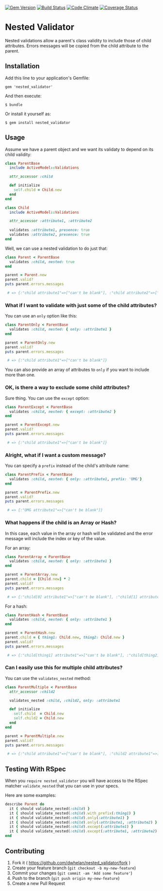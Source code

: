 [![Gem Version](https://badge.fury.io/rb/percentable.png)](http://badge.fury.io/rb/percentable)
[![Build Status](https://travis-ci.org/ericroberts/percentable.png?branch=master)](https://travis-ci.org/ericroberts/percentable)
[![Code Climate](https://codeclimate.com/github/ericroberts/percentable.png)](https://codeclimate.com/github/ericroberts/percentable)
[![Coverage Status](https://coveralls.io/repos/ericroberts/percentable/badge.png?branch=master)](https://coveralls.io/r/ericroberts/percentable?branch=master)

# Nested Validator

Nested validations allow a parent's class validity to include those of child
attributes. Errors messages will be copied from the child attribute to the parent.

## Installation

Add this line to your application's Gemfile:

    gem 'nested_validator'

And then execute:

    $ bundle

Or install it yourself as:

    $ gem install nested_validator

## Usage

Assume we have a parent object and we want its validaty to depend on its child validity:

``` ruby
class ParentBase
  include ActiveModel::Validations

  attr_accessor :child

  def initialize
    self.child = Child.new
  end
end

class Child
  include ActiveModel::Validations

  attr_accessor :attribute1, :attribute2
  
  validates :attribute1, presence: true
  validates :attribute2, presence: true
end
```

Well, we can use a nested validation to do just that:

``` ruby
class Parent < ParentBase
  validates :child, nested: true
end

parent = Parent.new
parent.valid?
puts parent.errors.messages

 # => {:"child attribute1"=>["can't be blank"], :"child attribute2"=>["can't be blank"]}
```
### What if I want to validate with just some of the child attributes?

You can use an ```only``` option like this:

``` ruby
class ParentOnly < ParentBase
  validates :child, nested: { only: :attribute1 }
end

parent = ParentOnly.new
parent.valid?
puts parent.errors.messages

 # => {:"child attribute1"=>["can't be blank"]}
```

You can also provide an array of attributes to ```only``` if you want to include more than one.

### OK, is there a way to exclude some child attributes?

Sure thing. You can use the ```except``` option:

``` ruby
class ParentExcept < ParentBase
  validates :child, nested: { except: :attribute2 }
end

parent = ParentExcept.new
parent.valid?
puts parent.errors.messages

 # => {:"child attribute1"=>["can't be blank"]}
```

### Alright, what if I want a custom message?

You can specify a ```prefix``` instead of the child's attribute name:

``` ruby
class ParentPrefix < ParentBase
  validates :child, nested: { only: :attribute1, prefix: 'OMG'}
end

parent = ParentPrefix.new
parent.valid?
puts parent.errors.messages

 # => {:"OMG attribute1"=>["can't be blank"]}
```

### What happens if the child is an Array or Hash?

In this case, each value in the array or hash will be validated and the error message will
include the index or key of the value.

For an array:

``` ruby
class ParentArray < ParentBase
  validates :child, nested: { only: :attribute1 }
end

parent = ParentArray.new
parent.child = [Child.new] * 2
parent.valid?
puts parent.errors.messages

 # => {:"child[0] attribute1"=>["can't be blank"], :"child[1] attribute1"=>["can't be blank"]}
```

For a hash:

``` ruby
class ParentHash < ParentBase
  validates :child, nested: { only: :attribute1 }
end

parent = ParentHash.new
parent.child = { thing1: Child.new, thing2: Child.new }
parent.valid?
puts parent.errors.messages

 # => {:"child[thing1] attribute1"=>["can't be blank"], :"child[thing2] attribute1"=>["can't be blank"]}
```

### Can I easily use this for multiple child attributes?

You can use the ```validates_nested``` method:

``` ruby
class ParentMultiple < ParentBase
  attr_accessor :child2

  validates_nested :child, :child2, only: :attribute1

  def initialize
    self.child  = Child.new
    self.child2 = Child.new
  end
end

parent = ParentMultiple.new
parent.valid?
puts parent.errors.messages

 # => {:"child attribute1"=>["can't be blank"], :"child2 attribute1"=>["can't be blank"]}
```

## Testing With RSpec

When you ```require nested_validator``` you will have access to the RSpec matcher ```validate_nested```
that you can use in your specs.

Here are some examples:

``` ruby
describe Parent do
  it { should validate_nested(:child) }
  it { should validate_nested(:child).with_prefix(:thing1) }
  it { should validate_nested(:child).only(:attribute1) }
  it { should validate_nested(:child).only(:attribute1, :attribute2) }
  it { should validate_nested(:child).except(:attribute1) }
  it { should validate_nested(:child).except(:attribute1, :attribute2) }
end
```
## Contributing

1. Fork it ( https://github.com/dwhelan/nested_validator/fork )
2. Create your feature branch (`git checkout -b my-new-feature`)
3. Commit your changes (`git commit -am 'Add some feature'`)
4. Push to the branch (`git push origin my-new-feature`)
5. Create a new Pull Request
